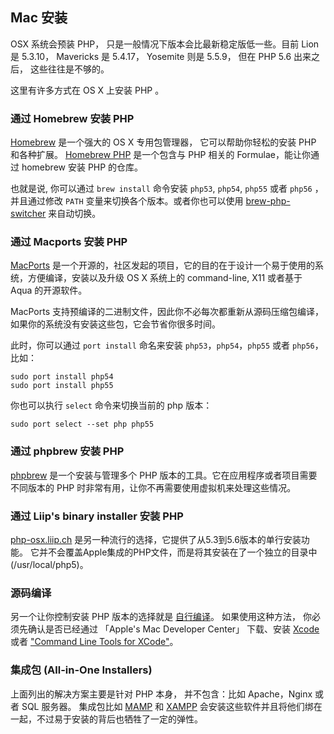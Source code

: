 ## Mac 安装 
OSX 系统会预装 PHP， 只是一般情况下版本会比最新稳定版低一些。目前 Lion 是  5.3.10，
Mavericks 是 5.4.17， Yosemite 则是 5.5.9， 但在 PHP 5.6 出来之后， 这些往往是不够的。

这里有许多方式在 OS X 上安装 PHP 。

### 通过 Homebrew 安装 PHP

[Homebrew] 是一个强大的 OS X 专用包管理器， 它可以帮助你轻松的安装 PHP 和各种扩展。
[Homebrew PHP] 是一个包含与 PHP 相关的 Formulae，能让你通过 homebrew 安装 PHP 的仓库。

也就是说, 你可以通过 `brew install` 命令安装 `php53`, `php54`, `php55` 或者 `php56` ，并且通过修改 `PATH` 变量来切换各个版本。或者你也可以使用 [brew-php-switcher][brew-php-switcher] 来自动切换。

### 通过 Macports 安装 PHP

[MacPorts] 是一个开源的，社区发起的项目，它的目的在于设计一个易于使用的系统，方便编译，安装以及升级 OS X 系统上的 command-line, X11 或者基于 Aqua 的开源软件。

MacPorts 支持预编译的二进制文件，因此你不必每次都重新从源码压缩包编译，如果你的系统没有安装这些包，它会节省你很多时间。

此时，你可以通过 `port install` 命名来安装 `php53`，`php54`，`php55` 或者 `php56`，比如：

    sudo port install php54
    sudo port install php55

你也可以执行 `select` 命令来切换当前的 php 版本：

    sudo port select --set php php55


### 通过 phpbrew 安装 PHP

[phpbrew] 是一个安装与管理多个 PHP 版本的工具。它在应用程序或者项目需要不同版本的 PHP 时非常有用，让你不再需要使用虚拟机来处理这些情况。

### 通过 Liip's binary installer 安装 PHP
[php-osx.liip.ch] 是另一种流行的选择，它提供了从5.3到5.6版本的单行安装功能。
它并不会覆盖Apple集成的PHP文件，而是将其安装在了一个独立的目录中(/usr/local/php5)。

### 源码编译

另一个让你控制安装 PHP 版本的选择就是 [自行编译][mac-compile]。
如果使用这种方法， 你必须先确认是否已经通过 「Apple's Mac Developer Center」 下载、安装 [Xcode][xcode-gcc-substitution] 或者 ["Command Line Tools for XCode"]。

### 集成包 (All-in-One Installers)

上面列出的解决方案主要是针对 PHP 本身， 并不包含：比如 Apache，Nginx 或者 SQL 服务器。
集成包比如 [MAMP][mamp-downloads] 和 [XAMPP][xampp] 会安装这些软件并且将他们绑在一起，不过易于安装的背后也牺牲了一定的弹性。


[Homebrew]: http://brew.sh/
[Homebrew PHP]: https://github.com/Homebrew/homebrew-php#installation
[php-osx.liip.ch]: http://php-osx.liip.ch/
[MacPorts]: https://www.macports.org/install.php
[phpbrew]: https://github.com/phpbrew/phpbrew
[mac-compile]: http://php.net/install.macosx.compile
[xcode-gcc-substitution]: https://github.com/kennethreitz/osx-gcc-installer
["Command Line Tools for XCode"]: https://developer.apple.com/downloads
[mamp-downloads]: http://www.mamp.info/en/downloads/
[xampp]: http://www.apachefriends.org/en/xampp.html
[brew-php-switcher]: https://github.com/philcook/brew-php-switcher
